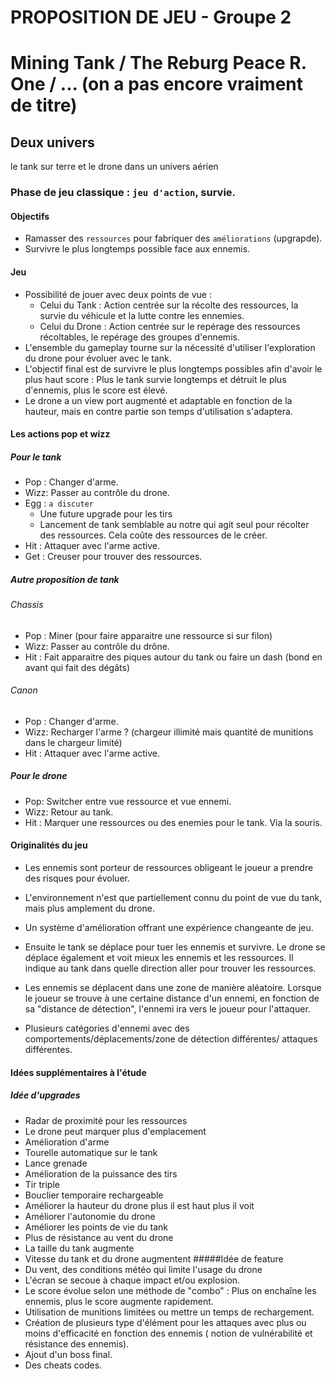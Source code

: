 # PROPOSITION DE JEU - Groupe 2

# Mining Tank / The Reburg Peace R. One / ... (on a pas encore vraiment de titre)

## Deux univers
le tank sur terre et le drone dans un univers aérien

### Phase de jeu classique : `jeu d'action`, survie.

#### Objectifs
- Ramasser des `ressources` pour fabriquer des `améliorations` (upgrapde).
- Survivre le plus longtemps possible face aux ennemis.

#### Jeu
- Possibilité de jouer avec deux points de vue : 
    - Celui du Tank : Action centrée sur la récolte des ressources, la survie du véhicule et la lutte contre les ennemies.
    - Celui du Drone : Action centrée sur le repérage des ressources récoltables, le repérage des groupes d'ennemis.
- L'ensemble du gameplay tourne sur la nécessité d'utiliser l'exploration du drone pour évoluer avec le tank. 
- L'objectif final est de survivre le plus longtemps possibles afin d'avoir le plus haut score : Plus le tank survie longtemps et détruit le plus d'ennemis, plus le score est élevé.
- Le drone a un view port augmenté et adaptable en fonction de la hauteur, mais en contre partie son temps d'utilisation s'adaptera.

#### Les actions pop et wizz

##### Pour le tank
- Pop : Changer d'arme.
- Wizz: Passer au contrôle du drone.
- Egg : `a discuter` 
    - Une future upgrade pour les tirs 
    - Lancement de tank semblable au notre qui agit seul pour récolter des ressources. Cela coûte des ressources de le créer.
- Hit : Attaquer avec l'arme active.
- Get : Creuser pour trouver des ressources.

##### Autre proposition de tank
###### Chassis
- Pop : Miner (pour faire apparaitre une ressource si sur filon)
- Wizz: Passer au contrôle du drône.
- Hit : Fait apparaitre des piques autour du tank ou faire un dash (bond en avant qui fait des dégâts)
###### Canon
- Pop : Changer d'arme.
- Wizz: Recharger l'arme ? (chargeur illimité mais quantité de munitions dans le chargeur limité)
- Hit : Attaquer avec l'arme active.

##### Pour le drone
- Pop: Switcher entre vue ressource et vue ennemi.
- Wizz: Retour au tank.
- Hit : Marquer une ressources ou des enemies pour le tank. Via la souris.

#### Originalités du jeu
- Les ennemis sont porteur de ressources obligeant le joueur a prendre des risques pour évoluer.
- L'environnement n'est que partiellement connu du point de vue du tank, mais plus amplement du drone.
- Un système d'amélioration offrant une expérience changeante de jeu.

- Ensuite le tank se déplace pour tuer les ennemis et survivre. Le drone se déplace également et voit mieux les ennemis et les ressources. Il indique au tank dans quelle direction aller pour trouver les ressources. 
- Les ennemis se déplacent dans une zone de manière aléatoire. Lorsque le joueur se trouve à une certaine distance d'un ennemi, en fonction de sa "distance de détection", l'ennemi ira vers le joueur pour l'attaquer.
- Plusieurs catégories d'ennemi avec des comportements/déplacements/zone de détection différentes/ attaques différentes.

#### Idées supplémentaires à l'étude
##### Idée d'upgrades
+ Radar de proximité pour les ressources
+ Le drone peut marquer plus d'emplacement
+ Amélioration d'arme
+ Tourelle automatique sur le tank
+ Lance grenade
+ Amélioration de la puissance des tirs
+ Tir triple
+ Bouclier temporaire rechargeable
+ Améliorer la hauteur du drone plus il est haut plus il voit
+ Améliorer l'autonomie du drone
+ Améliorer les points de vie du tank
+ Plus de résistance au vent du drone
+ La taille du tank augmente
+ Vitesse du tank et du drone augmentent
#####Idée de feature
+ Du vent, des conditions météo qui limite l'usage du drone
+ L'écran se secoue à chaque impact et/ou explosion.
+ Le score évolue selon une méthode de "combo" : Plus on enchaîne les ennemis, plus le score augmente rapidement.
+ Utilisation de munitions limitées ou mettre un temps de rechargement.
+ Création de plusieurs type d'élément pour les attaques avec plus ou moins d'efficacité en fonction des ennemis ( notion de vulnérabilité et résistance des ennemis).
+ Ajout d'un boss final.
+ Des cheats codes.


